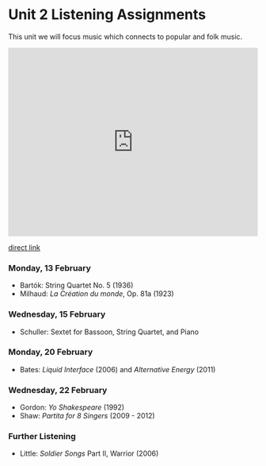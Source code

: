 # Unit 2 Listening Assignments

This unit we will focus music which connects to popular and folk music.

<iframe src="https://embed.spotify.com/?uri=spotify%3Auser%3Adavemacdo%3Aplaylist%3A1yRZ66nhTZbLyEj2ygRwNp" width="100%" height="380" frameborder="0" allowtransparency="true"></iframe>

[direct link](https://open.spotify.com/user/davemacdo/playlist/1yRZ66nhTZbLyEj2ygRwNp)

### Monday, 13 February

- Bartók: String Quartet No. 5 (1936)
- Milhaud: _La Création du monde_, Op. 81a (1923)

### Wednesday, 15 February

- Schuller: Sextet for Bassoon, String Quartet, and Piano

### Monday, 20 February

- Bates: _Liquid Interface_ (2006) and _Alternative Energy_ (2011)

### Wednesday, 22 February

- Gordon: _Yo Shakespeare_ (1992)
- Shaw: _Partita for 8 Singers_ (2009 - 2012)

### Further Listening

- Little: _Soldier Songs_ Part II, Warrior (2006)
